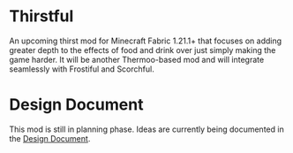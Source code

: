 # Thirstful

An upcoming thirst mod for Minecraft Fabric 1.21.1+ that focuses on adding greater depth to the effects of food and drink over just simply making the game harder. It will be another Thermoo-based mod and will integrate seamlessly with Frostiful and Scorchful.

# Design Document

This mod is still in planning phase. Ideas are currently being documented in the [Design Document](./DESIGN%20DOCUMENT.md).
